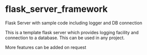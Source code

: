 # flask_server_framework
Flask Server with sample code including logger and DB connection


This is a template flask server which provides logging facility and connection to a database. This can be used in any project.

More features can be added on request
